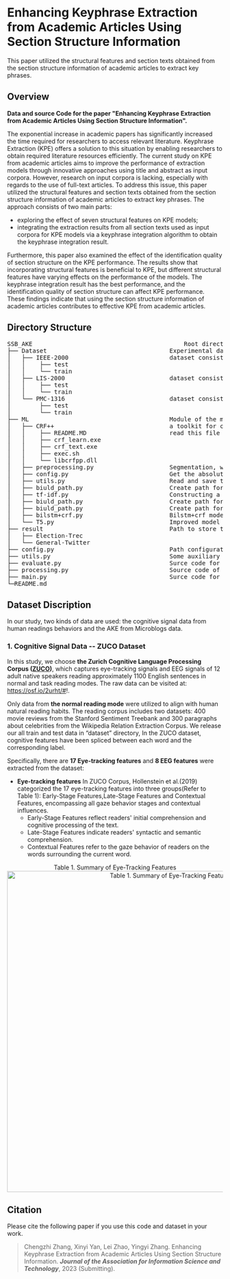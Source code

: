 # Enhancing Keyphrase Extraction from Academic Articles Using Section Structure Information 
This paper utilized the structural features and section texts obtained from the section structure information of academic articles to extract key phrases.

## Overview
<b>Data and source Code for the paper "Enhancing Keyphrase Extraction from Academic Articles Using Section Structure Information".</b>

The exponential increase in academic papers has significantly increased the time required for researchers to access relevant literature. Keyphrase Extraction (KPE) offers a solution to this situation by enabling researchers to obtain required literature resources efficiently. The current study on KPE from academic articles aims to improve the performance of extraction models through innovative approaches using title and abstract as input corpora. However, research on input corpora is lacking, especially with regards to the use of full-text articles. To address this issue, this paper utilized the structural features and section texts obtained from the section structure information of academic articles to extract key phrases. The approach consists of two main parts:

  - exploring the effect of seven structural features on KPE models; 
  - integrating the extraction results from all section texts used as input corpora for KPE models via a keyphrase integration algorithm to obtain the keyphrase integration result.

Furthermore, this paper also examined the effect of the identification quality of section structure on the KPE performance. The results show that incorporating structural features is beneficial to KPE, but different structural features have varying effects on the performance of the models. The keyphrase integration result has the best performance, and the identification quality of section structure can affect KPE performance. These findings indicate that using the section structure information of academic articles contributes to effective KPE from academic articles.

## Directory Structure
<pre>SSB_AKE                                          Root directory
├── Dataset                                  Experimental datasets
│   ├── IEEE-2000                            dataset consists of 1316 articles from Pub-Med
│   │    ├── test
│   │    └── train
│   ├── LIS-2000                             dataset consists of 2000 articles from Library and information science domain
│   │    ├── test           
│   │    └── train
│   └── PMC-1316                             dataset consists of 2000 articles from Computer science domain
│        ├── test           
│        └── train
├── ML                                       Module of the machine learning models
│   ├── CRF++                                a toolkit for conditional random fields (CRFs)
│   │    ├── README.MD                       read this file to get into CRF++
│   │    ├── crf_learn.exe
│   │    ├── crf_text.exe
│   │    ├── exec.sh
│   │    └── libcrfpp.dll
│   ├── preprocessing.py                     Segmentation, word tagging, deactivation, etc
│   ├── config.py                            Get the absolute path under the current working directory
│   ├── utils.py                             Read and save the data, merge phrases into a list
│   ├── biuld_path.py                        Create path for reasing, saving datas
│   ├── tf-idf.py                            Constructing a TF-IDF based KPE model
│   ├── biuld_path.py                        Create path for reasing, saving datas
│   ├── biuld_path.py                        Create path for reasing, saving datas
│   ├── bilstm+crf.py                        Bilstm+crf model
│   └── T5.py                                Improved model based on T5 model 
├── result                                   Path to store the results
│   ├── Election-Trec
│   └── General-Twitter
├── config.py                                Path configuration file
├── utils.py                                 Some auxiliary functions
├── evaluate.py                              Surce code for result evaluation
├── processing.py                            Source code of preprocessing function
├── main.py                                  Surce code for main function
└─README.md
</pre>

## Dataset Discription
In our study, two kinds of data are used: the cognitive signal data from human readings behaviors and the AKE from Microblogs data.
### 1. Cognitive Signal Data -- ZUCO Dataset
In this study, we choose <b>the Zurich Cognitive Language Processing Corpus ([ZUCO](https://www.nature.com/articles/sdata2018291))</b>, which captures eye-tracking signals and EEG signals of 12 adult native speakers reading approximately 1100 English sentences in normal and task reading modes. The raw data can be visited at: https://osf.io/2urht/#!. 

Only data from <b>the normal reading mode</b> were utilized to align with human natural reading habits. The reading corpus includes two datasets: 400 movie reviews from the Stanford Sentiment Treebank and 300 paragraphs about celebrities from the Wikipedia Relation Extraction Corpus. We release our all train and test data in “dataset” directory, In the ZUCO dataset, cognitive features have been spliced between each word and the corresponding label. 

Specifically, there are <b>17 Eye-tracking features</b> and <b>8 EEG features</b> were extracted from the dataset:

- <b>Eye-tracking features</b>
  In ZUCO Corpus, Hollenstein et al.(2019) categorized the 17 eye-tracking features into three groups(Refer to Table 1): Early-Stage Features,Late-Stage Features and Contextual Features, encompassing all gaze behavior stages and contextual influences.
    - Early-Stage Features reflect readers' initial comprehension and cognitive processing of the text.
    - Late-Stage Features indicate readers' syntactic and semantic comprehension.
    - Contextual Features refer to the gaze behavior of readers on the words surrounding the current word.


<div align=center>
Table 1. Summary of Eye-Tracking Features
<img src="https://yan-xinyi.github.io/figures/ET_features.png" width="750px" alt="Table 1. Summary of Eye-Tracking Features">
</div>


## Citation
Please cite the following paper if you use this code and dataset in your work.
    
>Chengzhi Zhang, Xinyi Yan, Lei Zhao, Yingyi Zhang. Enhancing Keyphrase Extraction from Academic Articles Using Section Structure Information. ***Journal of the Association for Information Science and Technology***, 2023 (Submitting).

